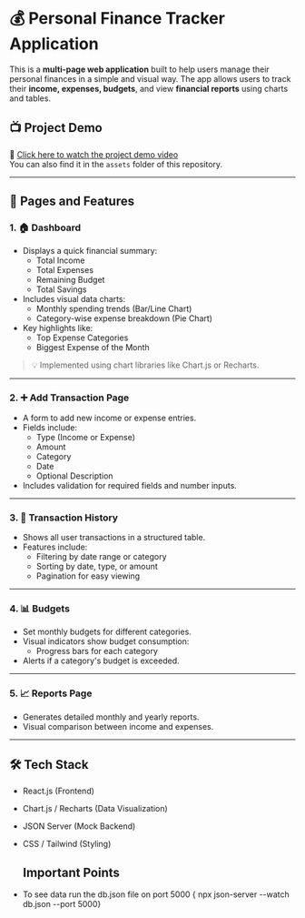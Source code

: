 # 💰 Personal Finance Tracker Application

This is a **multi-page web application** built to help users manage their personal finances in a simple and visual way. The app allows users to track their **income, expenses, budgets**, and view **financial reports** using charts and tables.

## 📺 Project Demo

🎥 [Click here to watch the project demo video](https://drive.google.com/file/d/1dC-kpyV-kiFeGndJNQXl23PgGsuVBo6j/view?usp=sharing)  
You can also find it in the `assets` folder of this repository.

---

## 📄 Pages and Features

### 1. 🏠 Dashboard
- Displays a quick financial summary:
  - Total Income
  - Total Expenses
  - Remaining Budget
  - Total Savings
- Includes visual data charts:
  - Monthly spending trends (Bar/Line Chart)
  - Category-wise expense breakdown (Pie Chart)
- Key highlights like:
  - Top Expense Categories
  - Biggest Expense of the Month

> 💡 Implemented using chart libraries like Chart.js or Recharts.

---

### 2. ➕ Add Transaction Page
- A form to add new income or expense entries.
- Fields include:
  - Type (Income or Expense)
  - Amount
  - Category
  - Date
  - Optional Description
- Includes validation for required fields and number inputs.

---

### 3. 📜 Transaction History
- Shows all user transactions in a structured table.
- Features include:
  - Filtering by date range or category
  - Sorting by date, type, or amount
  - Pagination for easy viewing

---

### 4. 📊 Budgets
- Set monthly budgets for different categories.
- Visual indicators show budget consumption:
  - Progress bars for each category
- Alerts if a category's budget is exceeded.

---

### 5. 📈 Reports Page
- Generates detailed monthly and yearly reports.
- Visual comparison between income and expenses.


---

## 🛠 Tech Stack

- React.js (Frontend)
- Chart.js / Recharts (Data Visualization)
- JSON Server (Mock Backend)
- CSS / Tailwind (Styling)

  ## Important Points

- To see data run the db.json file on port 5000 { npx json-server --watch db.json --port 5000}

